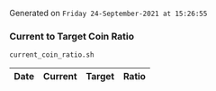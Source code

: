 Generated on `Friday 24-September-2021 at 15:26:55`

### Current to Target Coin Ratio
`current_coin_ratio.sh`

Date|Current|Target|Ratio
---|---|---|---
